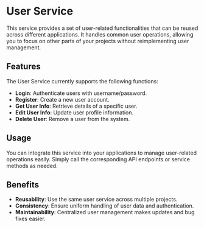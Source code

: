 # User Service

This service provides a set of user-related functionalities that can be reused across different applications. It handles common user operations, allowing you to focus on other parts of your projects without reimplementing user management.

## Features

The User Service currently supports the following functions:

- **Login**: Authenticate users with username/password.
- **Register**: Create a new user account.
- **Get User Info**: Retrieve details of a specific user.
- **Edit User Info**: Update user profile information.
- **Delete User**: Remove a user from the system.

## Usage

You can integrate this service into your applications to manage user-related operations easily. Simply call the corresponding API endpoints or service methods as needed.

## Benefits

- **Reusability**: Use the same user service across multiple projects.
- **Consistency**: Ensure uniform handling of user data and authentication.
- **Maintainability**: Centralized user management makes updates and bug fixes easier.

